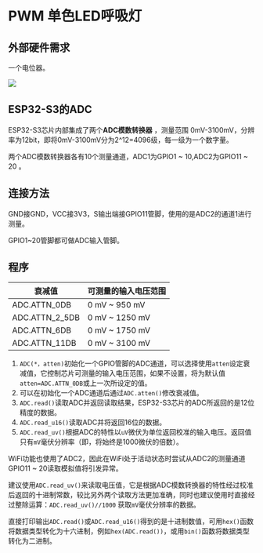 # PWM 单色LED呼吸灯

## 外部硬件需求

一个电位器。

![](https://i.imgur.com/mnuHlMR.jpg)

## ESP32-S3的ADC

ESP32-S3芯片内部集成了两个**ADC模数转换器** ，测量范围 0mV-3100mV，分辨率为12bit，即将0mV-3100mV分为2^12=4096级，每一级为一个数字量。

两个ADC模数转换器各有10个测量通道，ADC1为GPIO1 ~ 10,ADC2为GPIO11 ~ 20 。

## 连接方法

GND接GND，VCC接3V3，S输出端接GPIO11管脚，使用的是ADC2的通道1进行测量。

GPIO1~20管脚都可做ADC输入管脚。

## 程序

| 衰减值 | 可测量的输入电压范围 |
| -------- | -------- |
| ADC.ATTN_0DB     | 0 mV ~ 950 mV     |
| ADC.ATTN_2_5DB   | 0 mV ~ 1250 mV     |
| ADC.ATTN_6DB     | 0 mV ~ 1750 mV     |
| ADC.ATTN_11DB     | 0 mV ~ 3100 mV     |

 1. `ADC(*，atten)`初始化一个GPIO管脚的ADC通道，可以选择使用`atten`设定衰减值，它控制芯片可测量的输入电压范围，如果不设置，将为默认值`atten=ADC.ATTN_0DB`或上一次所设定的值。
 2. 可以在初始化一个ADC通道后通过`ADC.atten()`修改衰减值。
 3. `ADC.read()`读取ADC并返回读取结果，ESP32-S3芯片的ADC所返回的是12位精度的数据。
 4. `ADC.read_u16()`读取ADC并将返回16位的数据。
 5. `ADC.read_uv()`根据ADC的特性以`uV`微伏为单位返回校准的输入电压。返回值只有`mV`毫伏分辨率（即，将始终是1000微伏的倍数）。

WiFi功能也使用了ADC2，因此在WiFi处于活动状态时尝试从ADC2的测量通道GPIO11 ~ 20读取模拟值将引发异常。

建议使用`ADC.read_uv()`来读取电压值，它是根据ADC模数转换器的特性经过校准后返回的十进制常数，较比另外两个读取方法更加准确，同时也建议使用时直接经过整除运算：`ADC.read_uv()//1000` 获取`mV`毫伏分辨率的数据。

直接打印输出`ADC.read()`或`ADC.read_u16()`得到的是十进制数值，可用`hex()`函数将数据类型转化为十六进制，例如`hex(ADC.read())`，或用`bin()`函数将数据类型转化为二进制。
